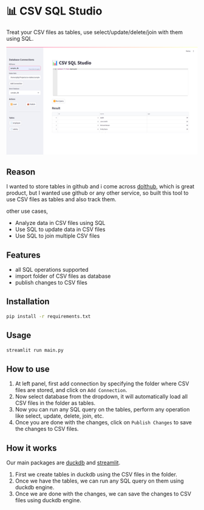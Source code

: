 # 📊 CSV SQL Studio

Treat your CSV files as tables, use select/update/delete/join with them using SQL.

![CSV SQL Studio](assets/CSV%20SQL%20Studio.png)

## Reason

I wanted to store tables in github and i come across [dolthub](https://www.dolthub.com/), which is great product, but I wanted use github or any other service, so built this tool to use CSV files as tables and also track them.

other use cases,

- Analyze data in CSV files using SQL
- Use SQL to update data in CSV files
- Use SQL to join multiple CSV files

## Features

- all SQL operations supported
- import folder of CSV files as database
- publish changes to CSV files

## Installation

```bash
pip install -r requirements.txt
```

## Usage

```bash
streamlit run main.py
```

## How to use

1. At left panel, first add connection by specifying the folder where CSV files are stored, and click on `Add Connection`.
2. Now select database from the dropdown, it will automatically load all CSV files in the folder as tables.
3. Now you can run any SQL query on the tables, perform any operation like select, update, delete, join, etc.
4. Once you are done with the changes, click on `Publish Changes` to save the changes to CSV files.

## How it works

Our main packages are [duckdb](https://pypi.org/project/duckdb/) and [streamlit](https://pypi.org/project/streamlit/).

1. First we create tables in duckdb using the CSV files in the folder.
2. Once we have the tables, we can run any SQL query on them using duckdb engine.
3. Once we are done with the changes, we can save the changes to CSV files using duckdb engine.
